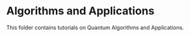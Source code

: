 # Algorithms and Applications

This folder contains tutorials on Quantum Algorithms and Applications.
